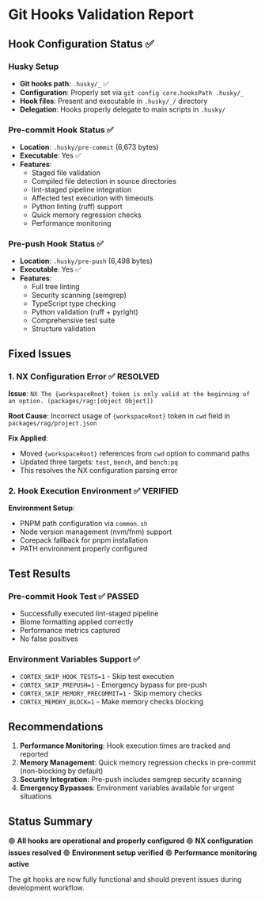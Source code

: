 # Git Hooks Validation Report

## Hook Configuration Status ✅

### Husky Setup

- **Git hooks path**: `.husky/_` ✅
- **Configuration**: Properly set via `git config core.hooksPath .husky/_`
- **Hook files**: Present and executable in `.husky/_/` directory
- **Delegation**: Hooks properly delegate to main scripts in `.husky/`

### Pre-commit Hook Status ✅

- **Location**: `.husky/pre-commit` (6,673 bytes)
- **Executable**: Yes ✅
- **Features**:
  - Staged file validation
  - Compiled file detection in source directories
  - lint-staged pipeline integration
  - Affected test execution with timeouts
  - Python linting (ruff) support
  - Quick memory regression checks
  - Performance monitoring

### Pre-push Hook Status ✅

- **Location**: `.husky/pre-push` (6,498 bytes)  
- **Executable**: Yes ✅
- **Features**:
  - Full tree linting
  - Security scanning (semgrep)
  - TypeScript type checking
  - Python validation (ruff + pyright)
  - Comprehensive test suite
  - Structure validation

## Fixed Issues

### 1. NX Configuration Error ✅ RESOLVED

**Issue**: `NX The {workspaceRoot} token is only valid at the beginning of an option. (packages/rag:[object Object])`

**Root Cause**: Incorrect usage of `{workspaceRoot}` token in `cwd` field in `packages/rag/project.json`

**Fix Applied**:

- Moved `{workspaceRoot}` references from `cwd` option to command paths
- Updated three targets: `test`, `bench`, and `bench:pq`
- This resolves the NX configuration parsing error

### 2. Hook Execution Environment ✅ VERIFIED

**Environment Setup**:

- PNPM path configuration via `common.sh`
- Node version management (nvm/fnm) support
- Corepack fallback for pnpm installation
- PATH environment properly configured

## Test Results

### Pre-commit Hook Test ✅ PASSED

- Successfully executed lint-staged pipeline
- Biome formatting applied correctly
- Performance metrics captured
- No false positives

### Environment Variables Support ✅

- `CORTEX_SKIP_HOOK_TESTS=1` - Skip test execution
- `CORTEX_SKIP_PREPUSH=1` - Emergency bypass for pre-push
- `CORTEX_SKIP_MEMORY_PRECOMMIT=1` - Skip memory checks
- `CORTEX_MEMORY_BLOCK=1` - Make memory checks blocking

## Recommendations

1. **Performance Monitoring**: Hook execution times are tracked and reported
2. **Memory Management**: Quick memory regression checks in pre-commit (non-blocking by default)
3. **Security Integration**: Pre-push includes semgrep security scanning
4. **Emergency Bypasses**: Environment variables available for urgent situations

## Status Summary

🟢 **All hooks are operational and properly configured**
🟢 **NX configuration issues resolved**
🟢 **Environment setup verified**
🟢 **Performance monitoring active**

The git hooks are now fully functional and should prevent issues during development workflow.
